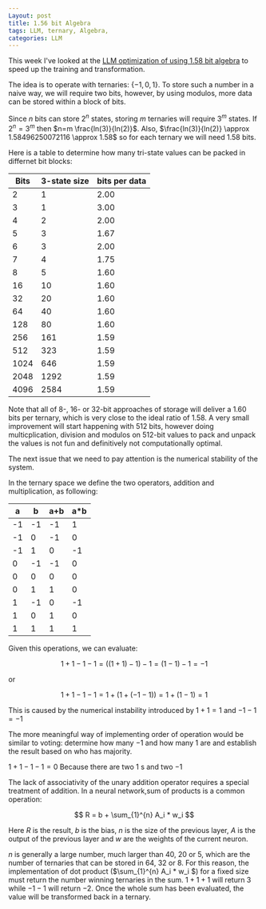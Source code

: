 ```yaml
---
Layout: post
title: 1.56 bit Algebra
tags: LLM, ternary, Algebra, 
categories: LLM
---
```


<script type="text/javascript" async
  src="https://cdn.mathjax.org/mathjax/latest/MathJax.js?config=TeX-MML-AM_CHTML">
</script>

This week I've looked at the <a href="https://arxiv.org/abs/2402.17764">LLM optimization of using 1.58 bit algebra</a> to speed up the training and transformation.

The idea is to operate with ternaries: $\{-1,0,1\}$. To store such a number in a naive way, we will require two bits, however, by using modulos, more data can be stored within a block of bits.

Since $n$ bits can store $2^n$ states, storing $m$ ternaries will require $3^m$ states. If $2^n=3^m$ then $n=m \frac{ln(3)}{ln(2)}$. Also, $\frac{ln(3)}{ln(2)} \approx 1.58496250072116 \approx 1.58$ so for each ternary we will need 1.58 bits.

Here is a table to determine how many tri-state values can be packed in differnet bit blocks:

|Bits	| 3-state size |	bits per data |
|------|--------------|---------------|
| 2 |	1 |	2.00|
|3|1|3.00|
|4|2|2.00|
|5|3|1.67|
|6|3|2.00|
|7|4|1.75|
|8|5|1.60|
|16|10|1.60|
|32|20|1.60|
|64|40|1.60|
|128|80|1.60|
|256|161|1.59|
|512|323|1.59|
|1024|646|1.59|
|2048|1292|1.59|
|4096|2584|1.59|

Note that all of 8-, 16- or 32-bit approaches of storage will deliver a $1.60$ bits per ternary, which is very close to the ideal ratio of $1.58$. A very small improvement will start happening with 512 bits, however doing multicplication, division and modulos on 512-bit values to pack and unpack the values is not fun and definitively not computationally optimal.

The next issue that we need to pay attention is the numerical stability of the system.

In the ternary space we define the two operators, addition and multiplication, as following:


|a|b|a+b|a*b|
|-|-|---|---|
|-1|-1|-1|1|
|-1|0|-1|0 |
|-1|1|0|-1|
|0|-1|-1|0|
|0|0|0|0|
|0|1|1|0|
|1|-1|0|-1|
|1|0|1|0|
|1|1|1|1|

Given this operations, we can evaluate:

$$
1+ 1 - 1 - 1 = ((1+1) - 1 ) - 1 = (1 -1) - 1 = -1
$$

or

$$
1+ 1 - 1 - 1 =  1 + (1 + (- 1 - 1)) = 1 + (1 - 1) = 1
$$

This is caused by the numerical instability introduced by $1+1=1$ and $-1 - 1 = -1$

The more meaningful way of implementing order of operation would be similar to voting: determine how many $-1$ and how many $1$ are and establish the result based on who has majority.

$1+ 1 - 1 - 1 = 0$ Because there are two $1$ s and two $-1$

The lack of associativity of the unary addition operator requires a special treatment of addition. In a neural network,sum of products is a common operation:

$$ R = b + \sum_{1}^{n} A_i * w_i $$

Here $R$ is the result,  $b$ is the bias, $n$ is the size of the previous layer, $A$ is the output of the previous layer and $w$ are the weights of the current neuron.

$n$ is generally a large number, much larger than 40, 20 or 5, which are the number of ternaries that can be stored in 64, 32 or 8. For this reason, the implementation of dot product ($\sum_{1}^{n} A_i * w_i $) for a fixed size must return the number winning ternaries in the sum. $1+1+1$ will return $3$ while $-1-1$ will return $-2$. Once the whole sum has been evaluated, the value will be transformed back in a ternary.


